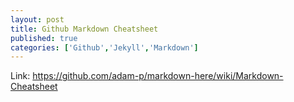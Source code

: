 ```yaml
---
layout: post
title: Github Markdown Cheatsheet
published: true
categories: ['Github','Jekyll','Markdown']
---
```

Link:  https://github.com/adam-p/markdown-here/wiki/Markdown-Cheatsheet
